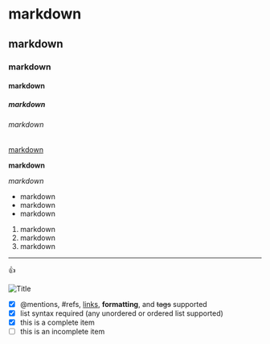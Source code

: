 # markdown
## markdown
### markdown
#### markdown
##### markdown
###### markdown
[markdown](www.google.com)

**markdown**

*markdown*

* markdown 
* markdown
* markdown

1. markdown
2. markdown
3. markdown

***


:+1: 

![Title](https://www.transformationswerk.de/transsetter/wp-content/uploads/2014/10/markdown-logo.png)

- [x] @mentions, #refs, [links](), **formatting**, and <del>tags</del> supported
- [x] list syntax required (any unordered or ordered list supported)
- [x] this is a complete item
- [ ] this is an incomplete item

